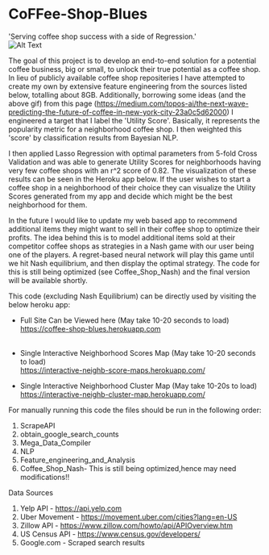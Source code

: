 # CoFFee-Shop-Blues
'Serving coffee shop success with a side of Regression.'<br>
![Alt Text](https://miro.medium.com/max/1000/1*K0wyFSD3tHy8rDy5kd9caw.gif)



The goal of this project is to develop an end-to-end solution for a potential coffee business, big or small, to unlock their true potential as a coffee shop. In lieu of publicly available coffee shop repositeries I have attempted to create my own by extensive feature engineering from the sources listed below, totalling about 8GB. Additionally, borrowing some ideas (and the above gif) from this page (https://medium.com/topos-ai/the-next-wave-predicting-the-future-of-coffee-in-new-york-city-23a0c5d62000) I engineered a target that I label the 'Utility Score'. Basically, it represents the popularity metric for a neighborhood coffee shop. I then weighted this 'score' by classification results from Bayesian NLP.

I then applied Lasso Regression with optimal parameters from 5-fold Cross Validation and was able to generate Utility Scores for neighborhoods having very few coffee shops with an r^2 score of 0.82. The visualization of these results can be seen in the Heroku app below. If the user wishes to start a coffee shop in a neighborhood of their choice they can visualize the Utility Scores generated from my app and decide which might be the best neighborhood for them.

In the future I would like to update my web based app to recommend additional items they might want to sell in their coffee shop to optimize their profits. The idea behind this is to model additional items sold at their competitor coffee shops as strategies in a Nash game with our user being one of the players. A regret-based  neural network will play this game until we hit Nash equilibrium, and then display the optimal strategy. The code for this is still being optimized (see Coffee_Shop_Nash) and the final version will be available shortly.

This code (excluding Nash Equilibrium) can be directly used by visiting the below heroku app:
- Full Site Can be Viewed here (May take 10-20 seconds to load)<br>
  https://coffee-shop-blues.herokuapp.com<br><br>
  
- Single Interactive Neighborhood Scores Map (May take 10-20 seconds to load)<br>
  https://interactive-neighb-score-maps.herokuapp.com/
- Single Interactive Neighborhood Cluster Map (May take 10-20s to load)<br>
  https://interactive-neighb-cluster-map.herokuapp.com/

For manually running this code the files should be run in the following order:
1) ScrapeAPI
2) obtain_google_search_counts
3) Mega_Data_Compiler
4) NLP
5) Feature_engineering_and_Analysis
6) Coffee_Shop_Nash- This is still being optimized,hence may need modifications!!

Data Sources
1) Yelp API - https://api.yelp.com
2) Uber Movement - https://movement.uber.com/cities?lang=en-US
3) Zillow API - https://www.zillow.com/howto/api/APIOverview.htm
4) US Census API - https://www.census.gov/developers/
5) Google.com - Scraped search results
